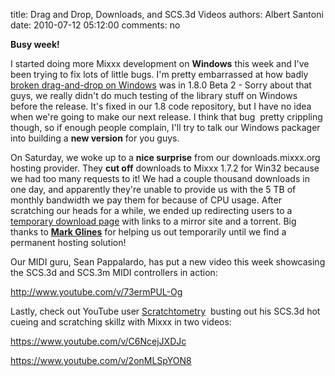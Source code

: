 title: Drag and Drop, Downloads, and SCS.3d Videos
authors: Albert Santoni
date: 2010-07-12 05:12:00
comments: no

**Busy week!**

I started doing more Mixxx development on **Windows** this week and I've been trying to fix lots of little bugs.
I'm pretty embarrassed at how badly [broken drag-and-drop on Windows](https://bugs.launchpad.net/mixxx/+bug/325337) was in 1.8.0 Beta 2 - Sorry about that guys, we really didn't do much testing of the library stuff on Windows before the release.
It's fixed in our 1.8 code repository, but I have no idea when we're going to make our next release.
I think that bug  pretty crippling though, so if enough people complain, I'll try to talk our Windows packager into building a **new version** for you guys.

On Saturday, we woke up to a **nice surprise** from our downloads.mixxx.org hosting provider.
They **cut off** downloads to Mixxx 1.7.2 for Win32 because we had too many requests to it!
We had a couple thousand downloads in one day, and apparently they're unable to provide us with the 5 TB of monthly bandwidth we pay them for because of CPU usage.
After scratching our heads for a while, we ended up redirecting users to a [temporary download page](http://downloads.mixxx.org/mixxx-1.7.2/mixxx-1.7.2-win32.html) with links to a mirror site and a torrent.
Big thanks to **[Mark Glines](http://www.glines.org/)** for helping us out temporarily until we find a permanent hosting solution!

Our MIDI guru, Sean Pappalardo, has put a new video this week showcasing the SCS.3d and SCS.3m MIDI controllers in action:

http://www.youtube.com/v/73ermPUL-Og

Lastly, check out YouTube user [Scratchtometry](http://www.youtube.com/user/Scratchometry)  busting out his SCS.3d hot cueing and scratching skillz with Mixxx in two videos:

https://www.youtube.com/v/C6NcejJXDJc

https://www.youtube.com/v/2onMLSpYON8
